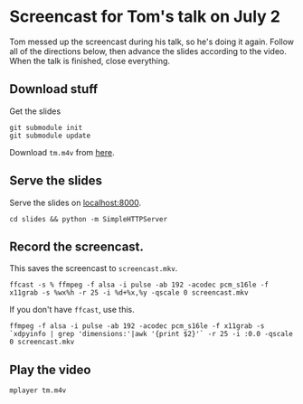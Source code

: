 Screencast for Tom's talk on July 2
====
Tom messed up the screencast during his talk, so he's doing it again.
Follow all of the directions below, then advance the slides according to
the video. When the talk is finished, close everything.

## Download stuff
Get the slides

    git submodule init
    git submodule update

Download `tm.m4v` from [here](https://docs.google.com/a/zipfianacademy.com/file/d/0B1gdiR_qp6zobzZRMUZjdldjVk0/edit?usp=drive_web).

## Serve the slides
Serve the slides on [localhost:8000](http://localhost:8000).

    cd slides && python -m SimpleHTTPServer

## Record the screencast.
This saves the screencast to `screencast.mkv`.

    ffcast -s % ffmpeg -f alsa -i pulse -ab 192 -acodec pcm_s16le -f x11grab -s %wx%h -r 25 -i %d+%x,%y -qscale 0 screencast.mkv

If you don't have `ffcast`, use this.

    ffmpeg -f alsa -i pulse -ab 192 -acodec pcm_s16le -f x11grab -s `xdpyinfo | grep 'dimensions:'|awk '{print $2}'` -r 25 -i :0.0 -qscale 0 screencast.mkv

## Play the video

    mplayer tm.m4v
